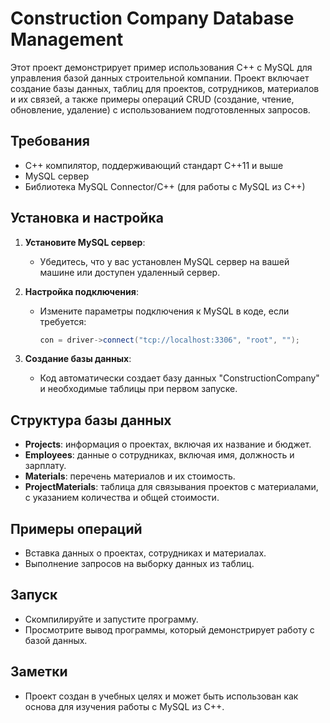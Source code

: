 # Construction Company Database Management

Этот проект демонстрирует пример использования C++ с MySQL для управления базой данных строительной компании. Проект включает создание базы данных, таблиц для проектов, сотрудников, материалов и их связей, а также примеры операций CRUD (создание, чтение, обновление, удаление) с использованием подготовленных запросов.

## Требования

- C++ компилятор, поддерживающий стандарт C++11 и выше
- MySQL сервер
- Библиотека MySQL Connector/C++ (для работы с MySQL из C++)

## Установка и настройка

1. **Установите MySQL сервер**:
   - Убедитесь, что у вас установлен MySQL сервер на вашей машине или доступен удаленный сервер.

2. **Настройка подключения**:
   - Измените параметры подключения к MySQL в коде, если требуется:
     ```cpp
     con = driver->connect("tcp://localhost:3306", "root", "");
     ```

3. **Создание базы данных**:
   - Код автоматически создает базу данных "ConstructionCompany" и необходимые таблицы при первом запуске.

## Структура базы данных

- **Projects**: информация о проектах, включая их название и бюджет.
- **Employees**: данные о сотрудниках, включая имя, должность и зарплату.
- **Materials**: перечень материалов и их стоимость.
- **ProjectMaterials**: таблица для связывания проектов с материалами, с указанием количества и общей стоимости.

## Примеры операций

- Вставка данных о проектах, сотрудниках и материалах.
- Выполнение запросов на выборку данных из таблиц.

## Запуск

- Скомпилируйте и запустите программу.
- Просмотрите вывод программы, который демонстрирует работу с базой данных.

## Заметки

- Проект создан в учебных целях и может быть использован как основа для изучения работы с MySQL из C++.
